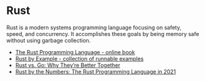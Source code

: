 # Rust

Rust is a modern systems programming language focusing on safety, speed, and concurrency. It accomplishes these goals by being memory safe without using garbage collection.

- [The Rust Programming Language - online book](https://doc.rust-lang.org/book/)
- [Rust by Example - collection of runnable examples](https://doc.rust-lang.org/stable/rust-by-example/index.html)
- [Rust vs. Go: Why They’re Better Together](https://thenewstack.io/rust-vs-go-why-theyre-better-together/)
- [Rust by the Numbers: The Rust Programming Language in 2021](https://thenewstack.io/rust-by-the-numbers-the-rust-programming-language-in-2021/)
